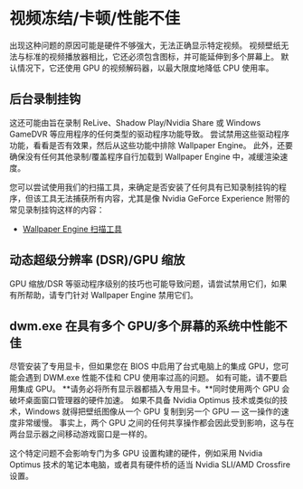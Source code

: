# 视频冻结/卡顿/性能不佳

出现这种问题的原因可能是硬件不够强大，无法正确显示特定视频。 视频壁纸无法与标准的视频播放器相比，它还必须包含图标，并可能延伸到多个屏幕上。 默认情况下，它还使用 GPU 的视频解码器，以最大限度地降低 CPU 使用率。

## 后台录制挂钩
这还可能由旨在录制 ReLive、Shadow Play/Nvidia Share 或 Windows GameDVR 等应用程序的任何类型的驱动程序功能导致。 尝试禁用这些驱动程序功能，看看是否有效果，然后从这些功能中排除 Wallpaper Engine。 此外，还要确保没有任何其他录制/覆盖程序自行加载到 Wallpaper Engine 中，减缓渲染速度。

您可以尝试使用我们的扫描工具，来确定是否安装了任何具有已知录制挂钩的程序，但该工具无法捕获所有内容，尤其是像 Nvidia GeForce Experience 附带的常见录制挂钩这样的内容：

* [Wallpaper Engine 扫描工具](/debug/scantool.html)

## 动态超级分辨率 (DSR)/GPU 缩放
GPU 缩放/DSR 等驱动程序级别的技巧也可能导致问题，请尝试禁用它们，如果有所帮助，请专门针对 Wallpaper Engine 禁用它们。

## dwm.exe 在具有多个 GPU/多个屏幕的系统中性能不佳
尽管安装了专用显卡，但如果您在 BIOS 中启用了台式电脑上的集成 GPU，您可能会遇到 DWM.exe 性能不佳和 CPU 使用率过高的问题。 如有可能，请不要启用集成 GPU。 **请务必将所有显示器都插入专用显卡。**同时使用两个 GPU 会破坏桌面窗口管理器的硬件加速。  如果不具备 Nvidia Optimus 技术或类似的技术，Windows 就得把壁纸图像从一个 GPU 复制到另一个 GPU — 这一操作的速度非常缓慢。 事实上，两个 GPU 之间的任何共享操作都会因此受到影响，这与在两台显示器之间移动游戏窗口是一样的。

这个特定问题不会影响专门为多 GPU 设置构建的硬件，例如采用 Nvidia Optimus 技术的笔记本电脑，或者具有硬件桥的适当 Nvidia SLI/AMD Crossfire 设置。